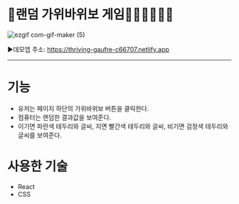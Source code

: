 # 🍩랜덤 가위바위보 게임👊🏻✌🏻🖐🏻

![ezgif com-gif-maker (5)](https://user-images.githubusercontent.com/98025141/185958245-8a0197f0-2412-4522-9874-df3e8842af92.gif)

▶️데모앱 주소: https://thriving-gaufre-c66707.netlify.app
***
# 기능
- 유저는 페이지 하단의 가위바위보 버튼을 클릭한다.
- 컴퓨터는 랜덤한 결과값을 보여준다.
- 이기면 파란색 테두리와 글씨, 지면 빨간색 테두리와 글씨, 비기면 검정색 테두리와 글씨를 보여준다.


# 사용한 기술
- React
- CSS
